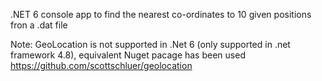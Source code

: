 .NET 6 console app to find the nearest co-ordinates to 10 given positions fron a .dat file

Note: GeoLocation is not supported in .Net 6 (only supported in .net framework 4.8), equivalent Nuget pacage has been used 
https://github.com/scottschluer/geolocation
